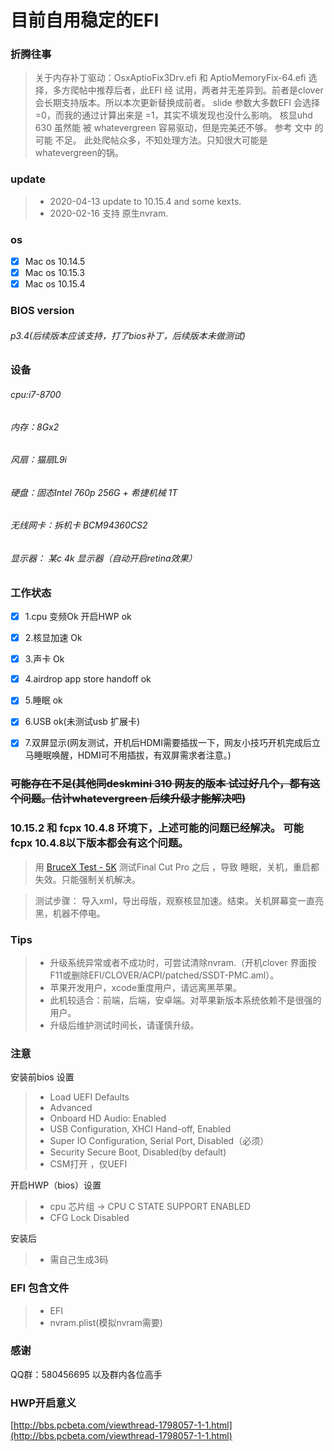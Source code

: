 # 目前自用稳定的EFI

### 折腾往事

> 关于内存补丁驱动：OsxAptioFix3Drv.efi 和  AptioMemoryFix-64.efi 选择，多方爬帖中推荐后者，此EFI 经 试用，两者并无差异到。前者是clover 会长期支持版本。所以本次更新替换成前者。
> slide 参数大多数EFI 会选择 =0，而我的通过计算出来是 =1，其实不填发现也没什么影响。
> 核显uhd 630 虽然能 被 whatevergreen 容易驱动，但是完美还不够。 参考 文中 的可能 不足。  此处爬帖众多，不知处理方法。只知很大可能是whatevergreen的锅。



### update
> *  2020-04-13  update to 10.15.4 and some kexts.
> *  2020-02-16  支持 原生nvram.


### os
- [x] Mac os 10.14.5
- [x] Mac os 10.15.3
- [x] Mac os 10.15.4

### BIOS version

###### p3.4(后续版本应该支持，打了bios补丁，后续版本未做测试)

### 设备

###### cpu:i7-8700
###### 内存：8Gx2
###### 风扇：猫扇L9i
###### 硬盘：固态Intel 760p  256G + 希捷机械 1T
###### 无线网卡：拆机卡 BCM94360CS2 
###### 显示器： 某c 4k 显示器（自动开启retina效果）

### 工作状态

- [x] 1.cpu 变频Ok 开启HWP ok
- [x] 2.核显加速 Ok
- [x] 3.声卡  Ok
- [x] 4.airdrop app store handoff ok
- [x] 5.睡眠 ok
- [x] 6.USB ok(未测试usb 扩展卡)
- [x] 7.双屏显示(网友测试，开机后HDMI需要插拔一下，网友小技巧开机完成后立马睡眠唤醒，HDMI可不用插拔，有双屏需求者注意。)


### ~~可能存在不足(其他同deskmini 310 网友的版本 试过好几个，都有这个问题。估计whatevergreen 后续升级才能解决吧)~~
### 10.15.2 和 fcpx 10.4.8 环境下，上述可能的问题已经解决。 可能fcpx 10.4.8以下版本都会有这个问题。
> 用   [BruceX Test  - 5K](https://github.com/isNextJuly/Hackintosh-EFI-for-deskmini-310-i7-8700/blob/master/BruceX%20Test%20%20-%205K.fcpxml)  测试Final Cut Pro 之后 ，导致 睡眠，关机，重启都失效。只能强制关机解决。

> 测试步骤： 导入xml，导出母版，观察核显加速。结束。关机屏幕变一直亮黑，机器不停电。
 

### Tips

> * 升级系统异常或者不成功时，可尝试清除nvram.（开机clover 界面按F11或删除EFI/CLOVER/ACPI/patched/SSDT-PMC.aml）。
> * 苹果开发用户，xcode重度用户，请远离黑苹果。
> * 此机较适合：前端，后端，安卓端。对苹果新版本系统依赖不是很强的用户。
> * 升级后维护测试时间长，请谨慎升级。


### 注意
安装前bios 设置

> * Load UEFI Defaults
> * Advanced
> * Onboard HD Audio: Enabled
> * USB Configuration, XHCI Hand-off, Enabled
> * Super IO Configuration, Serial Port, Disabled（必须）
> * Security Secure Boot, Disabled(by default)
> * CSM打开 ，仅UEFI

开启HWP（bios）设置
> * cpu 芯片组 -> CPU C STATE SUPPORT  ENABLED
> * CFG Lock   Disabled

安装后

> * 需自己生成3码

### EFI 包含文件
> * EFI
> * nvram.plist(模拟nvram需要)


### 感谢
QQ群：580456695 以及群内各位高手

### HWP开启意义
  [http://bbs.pcbeta.com/viewthread-1798057-1-1.html](http://bbs.pcbeta.com/viewthread-1798057-1-1.html)



